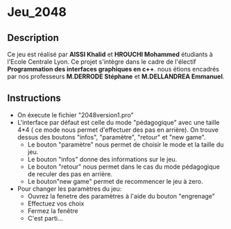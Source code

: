 # Jeu_2048
## Description
Ce jeu est réalisé par **AISSI Khalid** et **HROUCHI Mohammed** étudiants à l'Ecole Centrale Lyon. Ce projet s'intègre dans le cadre de l'électif **Programmation des interfaces graphiques en c++**. nous étions encadrés par nos professeurs **M.DERRODE Stéphane** et **M.DELLANDREA Emmanuel**.

## Instructions
- On éxecute le fichier "2048version1.pro"
- L'interface par défaut est celle du mode "pédagogique" avec une taille 4*4 ( ce mode nous permet d'effectuer des pas en arrière). On trouve dessus des boutons "infos", "paramètre", "retour" et "new game".
    - Le bouton "paramètre" nous permet de choisir le mode et la taille du jeu.
    - Le bouton "infos" donne des informations sur le jeu. 
    - Le bouton "retour" nous permet dans le cas du mode pédagogique de reculer des pas en arrière.
    - Le bouton"new game" permet de recommencer le jeu à zero.
- Pour changer les paramètres du jeu:
    - Ouvrez la fenetre des paramètres à l'aide du bouton "engrenage"
    - Effectuez vos choix
    - Fermez la fenêtre 
    - C'est parti...
